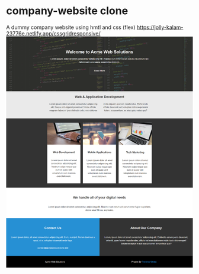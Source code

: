 # company-website clone
A dummy company website using hmtl and css (flex)
https://jolly-kalam-23776e.netlify.app/cssgridresponsive/
<img src="companydemo.png" alt="Girl in a jacket">
